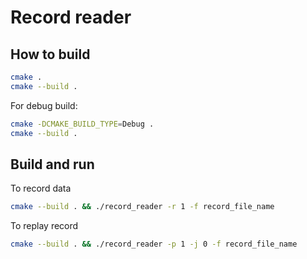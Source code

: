 # Record reader

## How to build

```sh
cmake .
cmake --build .
```

For debug build:
```sh
cmake -DCMAKE_BUILD_TYPE=Debug .
cmake --build .
```

## Build and run

To record data
```sh
cmake --build . && ./record_reader -r 1 -f record_file_name
```

To replay record
```sh
cmake --build . && ./record_reader -p 1 -j 0 -f record_file_name
```
